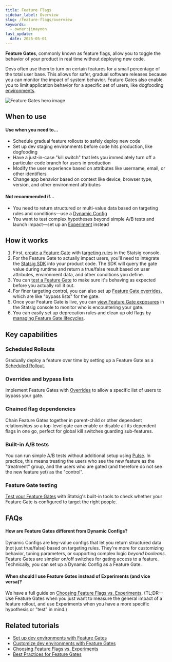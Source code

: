 ```yaml
---
title: Feature Flags
sidebar_label: Overview
slug: /feature-flags/overview
keywords:
  - owner:jinayoon
last_update:
  date: 2025-05-01
---
```


**Feature Gates**, commonly known as feature flags, allow you to toggle the behavior of your product in real time without deploying new code. 

Devs often use them to turn on certain features for a small percentage of the total user base. This allows for safer, gradual software releases because you can monitor the impact of system behavior. Feature Gates also enable you to limit application behavior for a specific set of users, like dogfooding [environments](/guides/using-environments).

![Feature Gates hero image](/img/featuregates.png)


## When to use
#### Use when you need to...
- Schedule gradual feature rollouts to safely deploy new code
- Set up dev staging environments before code hits production, like dogfooding
- Have a just-in-case "kill switch" that lets you immediately turn off a particular code branch for users in production
- Modify the user experience based on attributes like username, email, or other identifiers 
- Change app behavior based on context like device, browser type, version, and other environment attributes

#### Not recommended if...
- You need to return structured or multi-value data based on targeting rules and conditions—use a [Dynamic Config](/dynamic-config)
- You want to test complex hypotheses beyond simple A/B tests and launch impact—set up an [Experiment](/experiments-plus) instead


## How it works
1. First, [create a Feature Gate](/feature-flags/create) with [targeting rules](/feature-flags/conditions) in the Statsig console. 
2. For the Feature Gate to actually impact users, you'll need to integrate the [Statsig SDK](/sdks/getting-started) into your product code. The SDK will query the gate value during runtime and return a true/false result based on user attributes, environment data, and other conditions you define.  
3. You can [test a Feature Gate](/feature-flags/test-gate) to make sure it's behaving as expected before you actually roll it out.
4. For finer targeting control, you can also set up [Feature Gate overrides](/feature-flags/overrides), which are like "bypass lists" for the gate.
5. Once your Feature Gate is live, you can [view Feature Gate exposures](/feature-flags/view-exposures) in the Statsig console to monitor who is encountering your gate.
6. You can easily set up deprecation rules and clean up old flags by [managing Feature Gate lifecycles](/feature-flags/feature-flags-lifecycle).

## Key capabilities
### Scheduled Rollouts
Gradually deploy a feature over time by setting up a Feature Gate as a [Scheduled Rollout](/feature-flags/scheduled-rollouts).
### Overrides and bypass lists
Implement Feature Gates with [Overrides](/feature-flags/overrides) to allow a specific list of users to bypass your gate.
### Chained flag dependencies
Chain Feature Gates together in parent-child or other dependent relationships so a top-level gate can enable or disable all its dependent flags in one go, perfect for global kill switches guarding sub-features.
### Built-in A/B tests
You can run simple A/B tests without additional setup using [Pulse](/feature-flags/view-exposures). In practice, this means treating the users who see the new feature as the "treatment" group, and the users who are gated (and therefore do not see the new feature yet) as the "control".
### Feature Gate testing
[Test your Feature Gates](/feature-flags/test-gate) with Statsig's built-in tools to check whether your Feature Gate is configured to target the right people.


## FAQs
#### **How are Feature Gates different from Dynamic Configs?**
Dynamic Configs are key-value configs that let you return structured data (not just true/false) based on targeting rules. They're more for customizing behavior, tuning parameters, or supporting complex logic _beyond booleans_. Feature Gates are simpler on/off switches for gating access to a feature. Technically, you can set up a Dynamic Config as a Feature Gate.
  
#### **When should I use Feature Gates instead of Experiments (and vice versa)?**
We have a full guide on [Choosing Feature Flags vs. Experiments](/guides/featureflags-or-experiments). (TL;DR—Use Feature Gates when you just want to measure the general impact of a feature rollout, and use Experiments when you have a more specific hypothesis or "test" in mind.)

## Related tutorials
- [Set up dev environments with Feature Gates](/guides/using-environments)
- [Customize dev environments with Feature Gates](/guides/testing)
- [Choosing Feature Flags vs. Experiments](/guides/featureflags-or-experiments)
- [Best Practices for Feature Gates](/feature-flags/best-practices)
